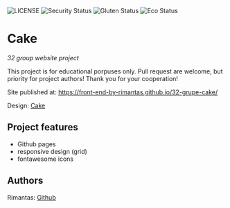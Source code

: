 ![LICENSE](https://img.shields.io/badge/license-MIT-blue.svg?style=flat-square)
![Security Status](https://img.shields.io/security-headers?label=Security&url=https%3A%2F%2Fgithub.com&style=flat-square)
![Gluten Status](https://img.shields.io/badge/Gluten-Free-green.svg)
![Eco Status](https://img.shields.io/badge/ECO-Friendly-green.svg)

# Cake

_32 group website project_

This project is for educational porpuses only. Pull request are welcome, but priority for project authors! Thank you for your cooperation!

Site published at: https://front-end-by-rimantas.github.io/32-grupe-cake/

Design: [Cake](https://cdn.discordapp.com/attachments/850245533838868480/850247442922340382/unknown.png)

## Project features

-   Github pages
-   responsive design (grid)
-   fontawesome icons

## Authors

Rimantas: [Github](https://github.com/belauzas)
